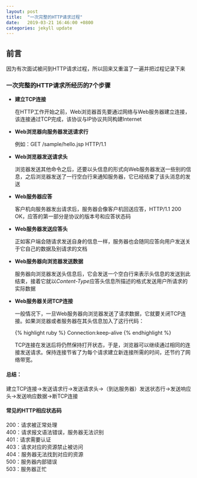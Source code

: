 ```yaml
---
layout: post
title:  "一次完整的HTTP请求过程"
date:   2019-03-21 16:46:00 +0800
categories: jekyll update
---
```

<h2>前言</h2>
<p>因为有次面试被问到HTTP请求过程，所以回来又重温了一遍并把过程记录下来</p>

<h3>一次完整的HTTP请求所经历的7个步骤</h3>
<ul>
	<li>
	<p><strong>建立TCP连接</strong></p>
	<p>在HTTP工作开始之前，Web浏览器首先要通过网络与Web服务器建立连接，该连接通过TCP完成，该协议与IP协议共同构建Internet</p>
	</li>
	<li>
	<p><strong>Web浏览器向服务器发送请求行</strong></p>
	<p>例如：GET /sample/hello.jsp  HTTP/1.1</p>
	</li>
	<li>
	<p><strong>Web浏览器发送请求头</strong></p>
	<p>浏览器发送其他命令之后，还要以头信息的形式向Web服务器发送一些别的信息，之后浏览器发送了一行空白行来通知服务器，它已经结束了该头消息的发送</p>
	</li>
	<li>
	<p><strong>Web服务器应答</strong></p>
	<p>客户机向服务器发出请求后，服务器会像客户机回送应答，HTTP/1.1 200 OK，应答的第一部分是协议的版本号和应答状态码</p>
	</li>
	<li>
	<p><strong>Web服务器发送应答头</strong></p>
	<p>正如客户端会随请求发送自身的信息一样，服务器也会随同应答向用户发送关于它自己的数据及别请求的文档</p>
	</li>
	<li>
	<p><strong>Web服务器向浏览器发送数据</strong></p>
	<p>服务器向浏览器发送头信息后，它会发送一个空白行来表示头信息的发送到此结束，接着它就以<em>Content-Type</em>应答头信息所描述的格式发送用户所请求的实际数据</p>
	</li>
	<li>
	<p><strong>Web服务器关闭TCP连接</strong></p>
	<p>一般情况下，一旦Web服务器向浏览器发送了请求数据，它就要关闭TCP连接。如果浏览器或者服务器在其头信息加入了这行代码：</p>
{% highlight ruby %}
Connection:keep-alive 
{% endhighlight %}
	<p>TCP连接在发送后将仍然保持打开状态，于是，浏览器可以继续通过相同的连接发送请求。保持连接节省了为每个请求建立新连接所需的时间，还节约了网络带宽。</p>
	</li>
</ul>
<h4>总结：</h4>
<p>建立TCP连接->发送请求行->发送请求头->（到达服务器）发送状态行->发送响应头->发送响应数据->断TCP连接</p>

<h4>常见的HTTP相应状态码</h4>
200：请求被正常处理<br>
400：请求报文语法错误，服务器无法识别<br>
401：请求需要认证<br>
403：请求对应的资源禁止被访问<br>
404：服务器无法找到对应的资源<br>
500：服务器内部错误<br>
503：服务器正忙<br>

[jekyll-docs]: https://jekyllrb.com/docs/home
[jekyll-gh]:   https://github.com/jekyll/jekyll
[jekyll-talk]: https://talk.jekyllrb.com/
